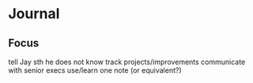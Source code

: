 # Journal
## Focus
  tell Jay sth he does not know
  track projects/improvements
  communicate with senior execs
  use/learn one note (or equivalent?)
